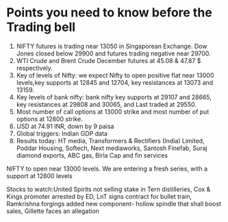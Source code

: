 # Points you need to know before the Trading bell
1. NIFTY futures is trading near 13050 in Singaporean Exchange. Dow Jones closed below 29900 and futures trading negative near 29700.
2. WTI Crude and Brent Crude December futures at 45.08 & 47.87 $ respectively. 
3. Key of levels of Nifty: we expect Nifty to open positive flat near 13000 levels,key supports at 12845 and 12704, key resistances at 13073 and 13159.
4. Key levels of bank nifty: bank nifty key supports at 29107 and 28665, key resistances at 29808 and 30065, and Last traded at 29550.
5. Most number of call options at 13000 strike and most number of put options at 12800 strike.
6. USD at 74.91 INR, down by 9 paisa
7. Global triggers: Indian GDP data
8. Results today: HT media, Transformers & Rectifiers (India) Limited, Poddar Housing, Softech, Next mediaworks, Santosh Finefab, Suraj diamond exports, ABC gas, Birla Cap and fin services

NIFTY to open near 13000 levels. We are entering a fresh series, with a support at 12800 levels

Stocks to watch:United Spirits not selling stake in Tern distilleries, Cox & Kings promoter arrested by ED, LnT signs contract for bullet train, Ramkrishna forgings added new component- hollow spindle that shall boost sales, Gillette faces an allegation
